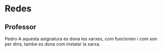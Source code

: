 # Redes
## Professor
Pedro
A aquesta asignatura es dona les xarxes, com funcionen i com son per dins, tambe es dona com instalar la xarxa.